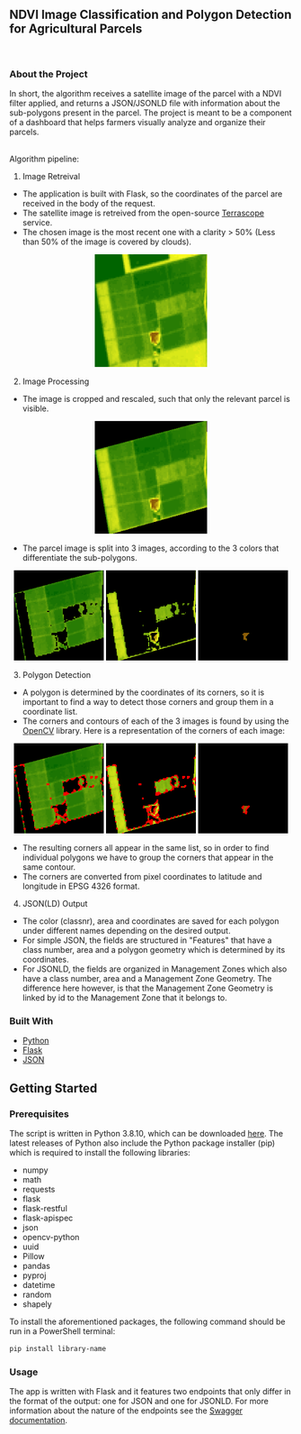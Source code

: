 <!-- ABOUT THE PROJECT -->
## NDVI Image Classification and Polygon Detection for Agricultural Parcels

<br/>

### About the Project


In short, the algorithm receives a satellite image of the parcel with a NDVI filter applied, and returns a JSON/JSONLD file with information about
the sub-polygons present in the parcel.
The project is meant to be a component of a dashboard that helps farmers visually analyze and organize their parcels.

<br />
Algorithm pipeline:

1. Image Retreival
- The application is built with Flask, so the coordinates of the parcel are received in the body of the request.
- The satellite image is retreived from the open-source [Terrascope](https://terrascope.be/en) service.
- The chosen image is the most recent one with a clarity > 50% (Less than 50% of the image is covered by clouds).
<p align="center">
  <a>
    <img src="Imagini/Imagine.png" alt="Initial image" width="200" height="200">
  </a>
</p>


2. Image Processing
- The image is cropped and rescaled, such that only the relevant parcel is visible.
<p align="center">
  <a>
    <img src="Imagini/dst.png" alt="Cropped image" width="200" height="200">
  </a>
</p>

- The parcel image is split into 3 images, according to the 3 colors that differentiate the sub-polygons.

<p align="center">
  <a>
    <img src="Imagini/green.png" alt="Green mask" width="160" height="160">
  </a>
  <a>
    <img src="Imagini/yellow.png" alt="Yellow mask" width="160" height="160">
  </a>
  <a>
    <img src="Imagini/brown.png" alt="Brown mask" width="160" height="160">
  </a>
</p>


3. Polygon Detection
- A polygon is determined by the coordinates of its corners, so it is important to find a way to detect those corners and group them in a coordinate list.
- The corners and contours of each of the 3 images is found by using the [OpenCV](https://opencv.org/) library. Here is a representation of the corners of each image:
<p align="center">
  <a>
    <img src="Imagini/greenpoints.png" alt="Green mask" width="160" height="160">
  </a>
  <a>
    <img src="Imagini/yellowpoints.png" alt="Yellow mask" width="160" height="160">
  </a>
  <a>
    <img src="Imagini/brownpoints.png" alt="Brown mask" width="160" height="160">
  </a>
</p>

- The resulting corners all appear in the same list, so in order to find individual polygons we have to group the corners that appear in the same contour.
- The corners are converted from pixel coordinates to latitude and longitude in EPSG 4326 format.


4. JSON(LD) Output
- The color (classnr), area and coordinates are saved for each polygon under different names depending on the desired output.
- For simple JSON, the fields are structured in "Features" that have a class number, area and a polygon geometry which is determined by its coordinates.
- For JSONLD, the fields are organized in Management Zones which also have a class number, area and a Management Zone Geometry. The difference here however, is that the Management Zone Geometry is linked by id to the Management Zone that it belongs to. 

### Built With

* [Python](https://www.python.org/)
* [Flask](https://palletsprojects.com/p/flask/)
* [JSON](https://www.json.org/json-en.html)


<!-- GETTING STARTED -->
## Getting Started


### Prerequisites

The script is written in Python 3.8.10, which can be downloaded [here](https://www.python.org/downloads/).
The latest releases of Python also include the Python package installer (pip) which is required to install the
following libraries:

* numpy
* math
* requests
* flask
* flask-restful
* flask-apispec
* json
* opencv-python
* uuid
* Pillow
* pandas
* pyproj
* datetime
* random
* shapely

To install the aforementioned packages, the following command should be run in a PowerShell terminal:

  ```sh
  pip install library-name
  ```

### Usage

The app is written with Flask and it features two endpoints that only differ in the format of the output: one for JSON and one for JSONLD. For more information about the nature of the endpoints see the [Swagger documentation](link).



